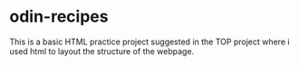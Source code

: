 # odin-recipes
This is a basic HTML practice project suggested in the TOP project where i used html to layout the structure of the webpage.